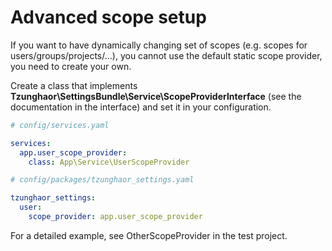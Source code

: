 Advanced scope setup
====================

If you want to have dynamically changing set of scopes 
(e.g. scopes for users/groups/projects/...), you cannot use the default
static scope provider, you need to create your own.

Create a class that implements **Tzunghaor\SettingsBundle\Service\ScopeProviderInterface** 
(see the documentation in the interface) and set it in your configuration.

```yaml
# config/services.yaml

services:
  app.user_scope_provider:
    class: App\Service\UserScopeProvider
```

```yaml
# config/packages/tzunghaor_settings.yaml

tzunghaor_settings:
  user:
    scope_provider: app.user_scope_provider
```

For a detailed example, see OtherScopeProvider in the test project.